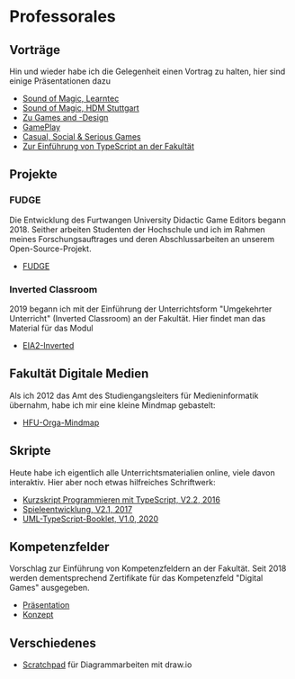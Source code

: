 
# Professorales
## Vorträge  
Hin und wieder habe ich die Gelegenheit einen Vortrag zu halten, hier sind einige Präsentationen dazu
- [Sound of Magic, Learntec](Vorträge/SoundOfMagic/VortragLearntec.pdf)
- [Sound of Magic, HDM Stuttgart](Vorträge/SoundOfMagic/VortragHDM_Stuttgart.pdf)
- [Zu Games and -Design](Vorträge/HochschuleKunstKarlsruhe/VortragKunstKarlsruhe2019.pdf)  
- [GamePlay](Vorträge/GamePlay_Final.swf)
- [Casual, Social & Serious Games](Vorträge/Casual_Social_Serious.swf)
- [Zur Einführung von TypeScript an der Fakultät](Vorträge/TypeScriptHFU.pdf)

## Projekte
### FUDGE
Die Entwicklung des Furtwangen University Didactic Game Editors begann 2018. Seither arbeiten Studenten der Hochschule und ich im Rahmen meines Forschungsauftrages und deren Abschlussarbeiten an unserem Open-Source-Projekt.  
- [FUDGE](https://jirkadelloro.github.io/FUDGE)

### Inverted Classroom
2019 begann ich mit der Einführung der Unterrichtsform "Umgekehrter Unterricht" (Inverted Classroom) an der Fakultät. Hier findet man das Material für das Modul
- [EIA2-Inverted](https://jirkadelloro.github.io/EIA2-Inverted)

## Fakultät Digitale Medien
Als ich 2012 das Amt des Studiengangsleiters für Medieninformatik übernahm, habe ich mir eine kleine Mindmap gebastelt:  
- [HFU-Orga-Mindmap](https://jirkadelloro.github.io/FreeMindViewer/?map=Organisation.mm&path=https://JirkaDellOro.github.io/Prof)  

## Skripte  
Heute habe ich eigentlich alle Unterrichtsmaterialien online, viele davon interaktiv. Hier aber noch etwas hilfreiches Schriftwerk:
- [Kurzskript Programmieren mit TypeScript, V2.2, 2016](Skripte/Kurzskript_160621.pdf)  
- [Spieleentwicklung, V2.1, 2017](Skripte/Skript_Spieleentwicklung_V2.1.pdf)  
- [UML-TypeScript-Booklet, V1.0, 2020](https://jirkadelloro.github.io/EIA2-Inverted/X01_Appendix/EIA2-Inverted_Booklet.pdf)  

## Kompetenzfelder
Vorschlag zur Einführung von Kompetenzfeldern an der Fakultät. Seit 2018 werden dementsprechend Zertifikate für das Kompetenzfeld "Digital Games" ausgegeben.
- [Präsentation](Konpetenzfelder/ÜberlegungenKompetenzfelder_170126.pdf)  
- [Konzept](Konpetenzfelder/Kompetenzfelder_170410.pdf)  

## Verschiedenes
- [Scratchpad](Prof/Jirkas_draw.io_UML-Scratchpad.xml) für Diagrammarbeiten mit draw.io
